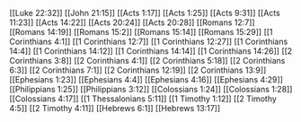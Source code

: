 [[Luke 22:32]]
[[John 21:15]]
[[Acts 1:17]]
[[Acts 1:25]]
[[Acts 9:31]]
[[Acts 11:23]]
[[Acts 14:22]]
[[Acts 20:24]]
[[Acts 20:28]]
[[Romans 12:7]]
[[Romans 14:19]]
[[Romans 15:2]]
[[Romans 15:14]]
[[Romans 15:29]]
[[1 Corinthians 4:1]]
[[1 Corinthians 12:7]]
[[1 Corinthians 12:27]]
[[1 Corinthians 14:4]]
[[1 Corinthians 14:12]]
[[1 Corinthians 14:14]]
[[1 Corinthians 14:26]]
[[2 Corinthians 3:8]]
[[2 Corinthians 4:1]]
[[2 Corinthians 5:18]]
[[2 Corinthians 6:3]]
[[2 Corinthians 7:1]]
[[2 Corinthians 12:19]]
[[2 Corinthians 13:9]]
[[Ephesians 1:23]]
[[Ephesians 4:4]]
[[Ephesians 4:16]]
[[Ephesians 4:29]]
[[Philippians 1:25]]
[[Philippians 3:12]]
[[Colossians 1:24]]
[[Colossians 1:28]]
[[Colossians 4:17]]
[[1 Thessalonians 5:11]]
[[1 Timothy 1:12]]
[[2 Timothy 4:5]]
[[2 Timothy 4:11]]
[[Hebrews 6:1]]
[[Hebrews 13:17]]
